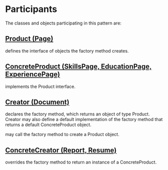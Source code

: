 ﻿# Participants

 The classes and objects participating in this pattern are:

## [Product  (Page)](https://github.com/arminatwork/DesignPatterns/tree/master/Creational/FactoryMethod_Example/Product)

 defines the interface of objects the factory method creates.

## [ConcreteProduct  (SkillsPage, EducationPage, ExperiencePage)](https://github.com/arminatwork/DesignPatterns/tree/master/Creational/FactoryMethod_Example/ConcreteProduct)

 implements the Product interface.

## [Creator  (Document)](https://github.com/arminatwork/DesignPatterns/tree/master/Creational/FactoryMethod_Example/Creator)

 declares the factory method, which returns an object of type Product. Creator may also define a default implementation of the factory method that returns a default ConcreteProduct object.

 may call the factory method to create a Product object.

## [ConcreteCreator  (Report, Resume)](https://github.com/arminatwork/DesignPatterns/tree/master/Creational/FactoryMethod_Example/ConcreteCreator)

 overrides the factory method to return an instance of a ConcreteProduct.